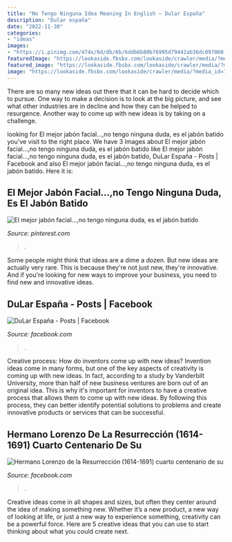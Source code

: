 ```yaml
---
title: "No Tengo Ninguna Idea Meaning In English ~ Dular España"
description: "Dular españa"
date: "2022-11-30"
categories:
- "ideas"
images:
- "https://i.pinimg.com/474x/6d/db/6b/6ddb6b80b76995d79442ab36dc097060--macadamia-oil-soap-recipes.jpg"
featuredImage: "https://lookaside.fbsbx.com/lookaside/crawler/media/?media_id=175610894092506"
featured_image: "https://lookaside.fbsbx.com/lookaside/crawler/media/?media_id=752995068082679"
image: "https://lookaside.fbsbx.com/lookaside/crawler/media/?media_id=752995068082679"
---
```



There are so many new ideas out there that it can be hard to decide which to pursue. One way to make a decision is to look at the big picture, and see what other industries are in decline and how they can be helped to resurgence. Another way to come up with new ideas is by taking on a challenge.

	

		
looking for El mejor jabón facial...,no tengo ninguna duda, es el jabón batido you've visit to the right place. We have 3 Images about El mejor jabón facial...,no tengo ninguna duda, es el jabón batido like El mejor jabón facial...,no tengo ninguna duda, es el jabón batido, DuLar España - Posts | Facebook and also El mejor jabón facial...,no tengo ninguna duda, es el jabón batido. Here it is:
		
    
## El Mejor Jabón Facial...,no Tengo Ninguna Duda, Es El Jabón Batido

<img loading=lazy src="https://i.pinimg.com/474x/6d/db/6b/6ddb6b80b76995d79442ab36dc097060--macadamia-oil-soap-recipes.jpg" onerror="this.onerror=null;this.src='https://tse2.mm.bing.net/th?id=OIP.Wsqw6WQ_59fB7zou58sX9gAAAA&amp;pid=15.1';" alt="El mejor jabón facial...,no tengo ninguna duda, es el jabón batido">

_Source: pinterest.com_

>. 

	

Some people might think that ideas are a dime a dozen. But new ideas are actually very rare. This is because they're not just new, they're innovative. And if you're looking for new ways to improve your business, you need to find new and innovative ideas.

    
## DuLar España - Posts | Facebook

<img loading=lazy src="https://lookaside.fbsbx.com/lookaside/crawler/media/?media_id=175610894092506" onerror="this.onerror=null;this.src='https://tse2.mm.bing.net/th?id=OIP.7eToBoRDk97yoql_-WX2lwAAAA&amp;pid=15.1';" alt="DuLar España - Posts | Facebook">

_Source: facebook.com_

>. 

	

Creative process: How do inventors come up with new ideas?
Invention ideas come in many forms, but one of the key aspects of creativity is coming up with new ideas. In fact, according to a study by Vanderbilt University, more than half of new business ventures are born out of an original idea. This is why it's important for inventors to have a creative process that allows them to come up with new ideas. By following this process, they can better identify potential solutions to problems and create innovative products or services that can be successful.

    
## Hermano Lorenzo De La Resurrección (1614-1691) Cuarto Centenario De Su

<img loading=lazy src="https://lookaside.fbsbx.com/lookaside/crawler/media/?media_id=752995068082679" onerror="this.onerror=null;this.src='https://tse3.mm.bing.net/th?id=OIP.Tb6IQS3Ck9MKBq45rssngAAAAA&amp;pid=15.1';" alt="Hermano Lorenzo de la Resurrección (1614-1691) cuarto centenario de su">

_Source: facebook.com_

>. 

	

Creative ideas come in all shapes and sizes, but often they center around the idea of making something new. Whether it’s a new product, a new way of looking at life, or just a new way to experience something, creativity can be a powerful force. Here are 5 creative ideas that you can use to start thinking about what you could create next.

